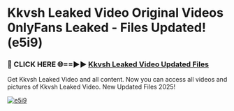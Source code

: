 # Kkvsh Leaked Video Original Videos 0nlyFans Leaked - Files Updated! (e5i9)

<h3>🔴 CLICK HERE 🌐==►► <a href="https://tinyurl.com/2wckxsce" rel="nofollow">Kkvsh Leaked Video Updated Files</a></h3>

Get Kkvsh Leaked Video and all content. Now you can access all videos and pictures of Kkvsh Leaked Video. New Updated Files 2025!

[![e5i9](https://i.imgur.com/AFduVYN.gif)](https://tinyurl.com/2wckxsce)
